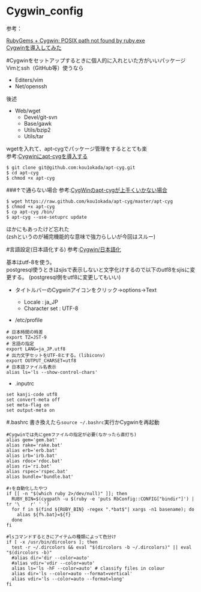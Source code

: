 Cygwin_config
=============

参考：

[RubyGems + Cygwin: POSIX path not found by ruby.exe](http://stackoverflow.com/questions/3831131/rubygems-cygwin-posix-path-not-found-by-ruby-exe)  
[Cygwinを導入してみた](http://nukino.github.io/blog/2012/02/02/Cygwin/)

#Cygwinをセットアップするときに個人的に入れといた方がいいパッケージ
Vimとssh（GitHub等）使うなら
- Editers/vim 
- Net/openssh         

後述
- Web/wget            
  - Devel/git-svn
  - Base/gawk 
  - Utils/bzip2 
  - Utils/tar 

wgetを入れて、apt-cygでパッケージ管理をするととても楽  
参考:[Cygwinにapt-cygを導入する ](http://kowaimononantenai.blogspot.jp/2013/12/cygwinapt-cyg.html)

```
$ git clone git@github.com:kou1okada/apt-cyg.git
$ cd apt-cyg
$ chmod +x apt-cyg
```

###↑で通らない場合
参考:[CygWinのapt-cygが上手くいかない場合](http://hujo.hateblo.jp/entry/2013/11/10/213119)

```
$ wget https://raw.github.com/kou1okada/apt-cyg/master/apt-cyg
$ chmod +x apt-cyg
$ cp apt-cyg /bin/
$ apt-cyg --use-setuprc update
```

ほかにもあったけど忘れた  
(zshというのが補完機能的な意味で強力らしいが今回はスルー)

#言語設定(日本語化する)
参考:[Cygwin/日本語化 ](http://www.bugbearr.jp/?Cygwin/%E6%97%A5%E6%9C%AC%E8%AA%9E%E5%8C%96)

基本はutf-8を使う。  
postgresql使うときはsjisで表示しないと文字化けするので以下のutf8をsjisに変更する。
(postgresql側をutf8に変更してもいい)

- タイトルバーのCygwinアイコンをクリック→options→Text
  - Locale : ja_JP
  - Character set : UTF-8 

- /etc/profile
```
# 日本時間の時差
export TZ=JST-9
# 言語の指定
export LANG=ja_JP.utf8
# 出力文字セットをUTF-8とする。(libiconv)
export OUTPUT_CHARSET=utf8
# 日本語ファイル名表示
alias ls='ls --show-control-chars'
```

- .inputrc
```
set kanji-code utf8
set convert-meta off
set meta-flag on
set output-meta on 
```

#.bashrc
書き換えたら`source ~/.bashrc`実行かCygwinを再起動

```
#Cygwinでは先にgemファイルの指定が必要(なかったら直打ち)
alias gem='gem.bat'
alias rake='rake.bat'
alias erb='erb.bat'
alias irb='irb.bat'
alias rdoc='rdoc.bat'
alias ri='ri.bat'
alias rspec='rspec.bat'
alias bundle='bundle.bat'

#↑を自動化したやつ
if [[ -n "$(which ruby 2>/dev/null)" ]]; then
  RUBY_BIN=$(cygpath -u $(ruby -e 'puts RbConfig::CONFIG["bindir"]') | tr '\    r' ' ')
  for f in $(find ${RUBY_BIN} -regex ".*bat$"| xargs -n1 basename); do
    alias ${f%.bat}=${f}
  done
fi

#lsコマンドするときにアイテムの種類によって色分け
if [ -x /usr/bin/dircolors ]; then
  test -r ~/.dircolors && eval "$(dircolors -b ~/.dircolors)" || eval "$(dircolors -b)"
  #alias dir='dir --color=auto'
  #alias vdir='vdir --color=auto'
  alias ls='ls -hF --color=auto' # classify files in colour
  alias dir='ls --color=auto --format=vertical'
  alias vdir='ls --color=auto --format=long'
fi

```
